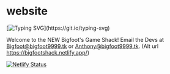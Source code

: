 # website
[![Typing SVG](https://readme-typing-svg.herokuapp.com?center=true&vCenter=true&lines=Bigfoot's+Game+Shack;Created+by+Bigfoot9999+%26+Mr.+Boss;The+best+arcade+%26+action+games!)](https://git.io/typing-svg)

Welcome to the NEW Bigfoot's Game Shack! Email the Devs at Bigfoot@bigfoot9999.tk or Anthony@bigfoot9999.tk. (Alt url https://bigfootshack.netlify.app/) 

[![Netlify Status](https://api.netlify.com/api/v1/badges/5cd17b72-864a-48c4-92ef-44b219b27eaa/deploy-status)](https://app.netlify.com/sites/bigfootshack/deploys)
